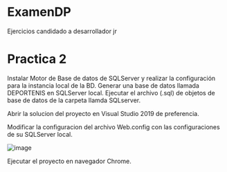 # ExamenDP
Ejercicios candidado a desarrollador jr

# Practica 2

Instalar Motor de Base de datos de SQLServer y realizar la configuración para la instancia local de la BD.
Generar una base de datos llamada DEPORTENIS en SQLServer local.
Ejecutar el archivo (.sql) de objetos de base de datos de la carpeta llamda SQLserver.

Abrir la solucion del proyecto en Visual Studio 2019 de preferencia.

Modificar la configuracion del archivo Web.config con las configuraciones de su SQLServer local.

![image](https://user-images.githubusercontent.com/123424017/214714910-da1be832-6adc-4497-b361-ad3665cef2b6.png)

Ejecutar el proyecto en navegador Chrome.

